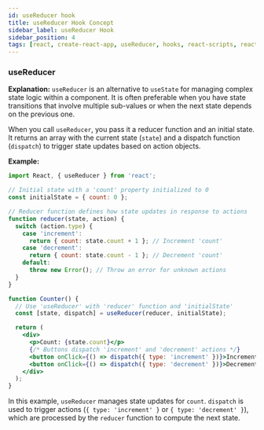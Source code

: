 ```yaml
---
id: useReducer hook
title: useReducer Hook Concept
sidebar_label: useReducer Hook
sidebar_position: 4
tags: [react, create-react-app, useReducer, hooks, react-scripts, react-dom, react-app]
---
```


### useReducer

**Explanation:**
`useReducer` is an alternative to `useState` for managing complex state logic within a component. It is often preferable when you have state transitions that involve multiple sub-values or when the next state depends on the previous one.

When you call `useReducer`, you pass it a reducer function and an initial state. It returns an array with the current state (`state`) and a dispatch function (`dispatch`) to trigger state updates based on action objects.

**Example:**
```jsx
import React, { useReducer } from 'react';

// Initial state with a 'count' property initialized to 0
const initialState = { count: 0 };

// Reducer function defines how state updates in response to actions
function reducer(state, action) {
  switch (action.type) {
    case 'increment':
      return { count: state.count + 1 }; // Increment 'count'
    case 'decrement':
      return { count: state.count - 1 }; // Decrement 'count'
    default:
      throw new Error(); // Throw an error for unknown actions
  }
}

function Counter() {
  // Use 'useReducer' with 'reducer' function and 'initialState'
  const [state, dispatch] = useReducer(reducer, initialState);

  return (
    <div>
      <p>Count: {state.count}</p>
      {/* Buttons dispatch 'increment' and 'decrement' actions */}
      <button onClick={() => dispatch({ type: 'increment' })}>Increment</button>
      <button onClick={() => dispatch({ type: 'decrement' })}>Decrement</button>
    </div>
  );
}
```

In this example, `useReducer` manages state updates for `count`. `dispatch` is used to trigger actions (`{ type: 'increment' }` or `{ type: 'decrement' }`), which are processed by the `reducer` function to compute the next state.
